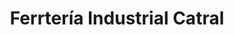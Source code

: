 ---
title: "Ferrtería Industrial Catral"
url: /catral/ferrteria-industrial-catral/
shop: hardware
---